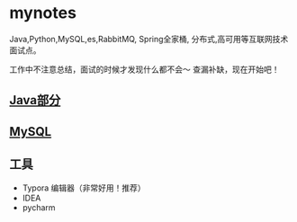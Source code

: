 # mynotes
Java,Python,MySQL,es,RabbitMQ, Spring全家桶, 分布式,高可用等互联网技术面试点。



工作中不注意总结，面试的时候才发现什么都不会～ 查漏补缺，现在开始吧！

## [Java部分](./Java/Java复习笔记.md)

## [MySQL](./MySQL/MySQL复习笔记.md)

## 工具

* Typora 编辑器（非常好用！推荐）
* IDEA
* pycharm

